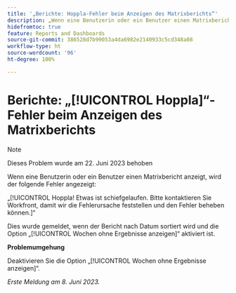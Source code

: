 ```yaml
---
title: '„Berichte: Hoppla-Fehler beim Anzeigen des Matrixberichts“'
description: „Wenn eine Benutzerin oder ein Benutzer einen Matrixbericht anzeigt, wird der Hoppla-Fehler angezeigt.“
hidefromtoc: true
feature: Reports and Dashboards
source-git-commit: 386528d7b99053a4da6982e2140933c5cd348a08
workflow-type: ht
source-wordcount: '96'
ht-degree: 100%

---
```



# Berichte: „[!UICONTROL Hoppla]“-Fehler beim Anzeigen des Matrixberichts

>[!NOTE]
>
> Dieses Problem wurde am 22. Juni 2023 behoben

Wenn eine Benutzerin oder ein Benutzer einen Matrixbericht anzeigt, wird der folgende Fehler angezeigt:

„[!UICONTROL Hoppla! Etwas ist schiefgelaufen. Bitte kontaktieren Sie Workfront, damit wir die Fehlerursache feststellen und den Fehler beheben können.]“

Dies wurde gemeldet, wenn der Bericht nach Datum sortiert wird und die Option „[!UICONTROL Wochen ohne Ergebnisse anzeigen]“ aktiviert ist.

**Problemumgehung**

Deaktivieren Sie die Option „[!UICONTROL Wochen ohne Ergebnisse anzeigen]“.

_Erste Meldung am 8. Juni 2023._

